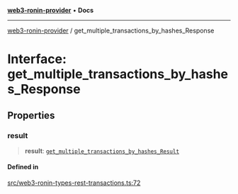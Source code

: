 [**web3-ronin-provider**](../README.md) • **Docs**

***

[web3-ronin-provider](../globals.md) / get\_multiple\_transactions\_by\_hashes\_Response

# Interface: get\_multiple\_transactions\_by\_hashes\_Response

## Properties

### result

> **result**: [`get_multiple_transactions_by_hashes_Result`](get_multiple_transactions_by_hashes_Result.md)

#### Defined in

[src/web3-ronin-types-rest-transactions.ts:72](https://github.com/chuacw/web3-ronin-provider/blob/e9318161fb5ce839bfa5a7cd824e9be03b129c7e/src/web3-ronin-types-rest-transactions.ts#L72)
